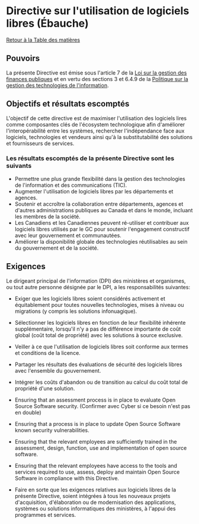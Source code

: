 # Directive sur l'utilisation de logiciels libres (Ébauche)

[Retour à la Table des matières](../../README.md#contenu-français)

## Pouvoirs

La présente Directive est émise sous l'article 7 de la [Loi sur la gestion des finances publiques](https://laws-lois.justice.gc.ca/fra/lois/f-11/) et en vertu des sections 3 et 6.4.9 de la [Politique sur la gestion des technologies de l'information](https://www.tbs-sct.gc.ca/pol/doc-fra.aspx?id=12755).

## Objectifs et résultats escomptés

L'objectif de cette directive est de maximiser l'utilisation des logiciels lires comme composantes clés de l'écosystem technologique afin d'améliorer l'interopérabilité entre les systèmes, rechercher l'indépendance face aux logiciels, technologies et vendeurs ainsi qu'à la substitutabilité des solutions et fournisseurs de services.

### Les résultats escomptés de la présente Directive sont les suivants

* Permettre une plus grande flexibilité dans la gestion des technologies de l'information et des communications (TIC).
* Augmenter l'utilisation de logiciels libres par les départements et agences.
* Soutenir et accroître la collaboration entre départements, agences et d'autres administrations publiques au Canada et dans le monde, incluant les membres de la société.
* Les Canadiens et les Canadiennes peuvent ré-utiliser et contribuer aux logiciels libres utilisés par le GC pour soutenir l'engagement constructif avec leur gouvernement et communautées.
* Améliorer la disponibilité globale des technologies réutilisables au sein du gouvernement et de la société.

## Exigences

Le dirigeant principal de l'information (DPI) des ministères et organismes, ou tout autre personne désignée par le DPI, a les responsabilités suivantes:

* Exiger que les logiciels libres soient considérés activement et équitablement pour toutes nouvelles technologies, mises à niveau ou migrations (y compris les solutions infonuagique).
* Sélectionner les logiciels libres en fonction de leur flexibilité inhérente supplémentaire, lorsqu'il n'y a pas de différence importante de coût global (coût total de propriété) avec les solutions à source exclusive.
* Veiller à ce que l'utilisation de logiciels libres soit conforme aux termes et conditions de la licence.
* Partager les résultats des évaluations de sécurité des logiciels libres avec l'ensemble du gouvernement.

* Intégrer les coûts d'abandon ou de transition au calcul du coût total de propriété d'une solution.
* Ensuring that an assessment process is in place to evaluate Open Source Software security. (Confirmer avec Cyber si ce besoin n'est pas en double)
* Ensuring that a process is in place to update Open Source Software known security vulnerabilities.
* Ensuring that the relevant employees are sufficiently trained in the assessment, design, function, use and implementation of open source software.
* Ensuring that the relevant employees have access to the tools and services required to use, assess, deploy and maintain Open Source Software in compliance with this Directive.

* Faire en sorte que les exigences relatives aux logiciels libres de la présente Directive, soient intégrées à tous les nouveaux projets d'acquisition, d'élaboration ou de modernisation des applications, systèmes ou solutions informatiques des ministères, à l'appui des programmes et services.
